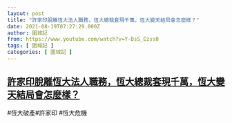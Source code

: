 ```yaml
---
layout: post
title: "許家印脫離恆大法人職務，恆大總裁套現千萬，恆大變天結局會怎麼樣？"
date: 2021-08-19T07:27:29.000Z
author: 圍城記
from: https://www.youtube.com/watch?v=Y-DsS_Ezss0
tags: [ 圍城記 ]
categories: [ 圍城記 ]
---
```

<!--1629358049000-->
[許家印脫離恆大法人職務，恆大總裁套現千萬，恆大變天結局會怎麼樣？](https://www.youtube.com/watch?v=Y-DsS_Ezss0)
------

<div>
#恆大破產#許家印 #恆大危機
</div>
